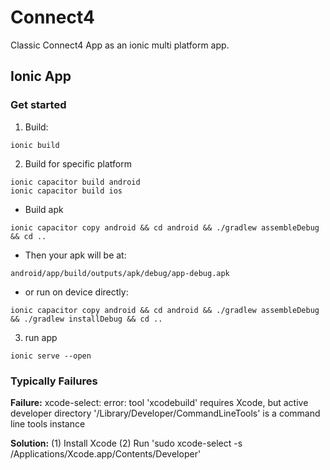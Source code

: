 # Connect4

Classic Connect4 App as an ionic multi platform app.

## Ionic App

### Get started
1. Build:
```
ionic build
```
2. Build for specific platform
```
ionic capacitor build android
ionic capacitor build ios
```
  - Build apk
```
ionic capacitor copy android && cd android && ./gradlew assembleDebug && cd ..
```
  - Then your apk will be at:
```
android/app/build/outputs/apk/debug/app-debug.apk
```
  - or run on device directly:
```
ionic capacitor copy android && cd android && ./gradlew assembleDebug && ./gradlew installDebug && cd ..
```
3. run app
```
ionic serve --open
```

### Typically Failures

**Failure:** xcode-select: error: tool 'xcodebuild' requires Xcode, but active developer directory '/Library/Developer/CommandLineTools' is a command line tools instance

**Solution:** (1) Install Xcode (2) Run 'sudo xcode-select -s /Applications/Xcode.app/Contents/Developer'
